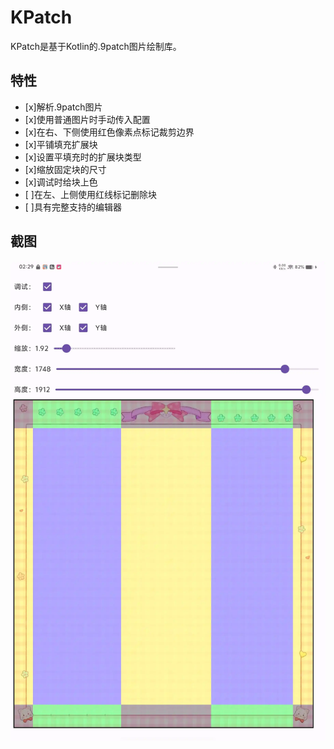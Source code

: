 # KPatch
KPatch是基于Kotlin的.9patch图片绘制库。

## 特性
- [x]解析.9patch图片
- [x]使用普通图片时手动传入配置
- [x]在右、下侧使用红色像素点标记裁剪边界
- [x]平铺填充扩展块
- [x]设置平填充时的扩展块类型
- [x]缩放固定块的尺寸
- [x]调试时给块上色
- [ ]在左、上侧使用红线标记删除块
- [ ]具有完整支持的编辑器

## 截图
![](assets/1.png)